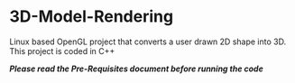 # 3D-Model-Rendering

Linux based OpenGL project that converts a user drawn 2D shape into 3D. This project is coded in C++

***Please read the Pre-Requisites document before running the code***

